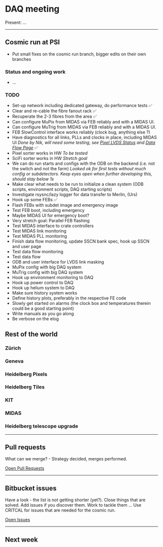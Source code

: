 # DAQ meeting

Present: *...*

___
## Cosmic run at PSI

* Put small fixes on the cosmic run branch, bigger edits on their own branches

### Status and ongoing work

- ...

### TODO

* Set-up network including dedicated gateway, do performance tests :white_check_mark:
* Clear and re-cable the fibre fanout rack :white_check_mark:
* Recuperate the 2-3 fibres from the area :white_check_mark:
* Can configure MuPix from MIDAS via FEB reliably and with a MIDAS UI.
* Can configure MuTrig from MIDAS via FEB reliably and with a MIDAS UI.
* FEB SlowControl interface works reliably (clock bug, anything else ?)
* Have diagnostics for all links, PLLs and clocks in place, including MIDAS UI *Done by Nik, will need some testing, see [Pixel LVDS Status](https://bitbucket.org/mu3e/online/wiki/UI/Pixel%20LVDS%20UI.md) and [Data Flow Page](https://bitbucket.org/mu3e/online/wiki/UI/Data%20Flow%20UI.md)* :white_check_mark:
* Pixel sorter works in HW *To be tested*
* SciFi sorter works in HW *Stretch goal*
* We can do run starts and configs with the ODB on the backend (i.e. not the switch and not the farm) *Looked ok for first tests without much config or subdetectors.  Keep eyes open when further developing this, should stay below 1s*
* Make clear what needs to be run to initialize a clean system (ODB scripts, environment scripts, DAQ starting scripts)
* Investigate rsysnc/lazy logger for data transfer to Merlin, (Urs)
* Hook up some FEBs  :white_check_mark:
* Flash FEBs with subdet image and emergency image
* Test FEB boot, including emergency
* Maybe MIDAS UI for emergency boot?
* Very stretch goal: Parallel FEB flashing
* Test MIDAS interface to crate controllers
* Test MIDAS link monitoring
* Test MIDAS PLL monitoring
* Finish data flow monitoring, update SSCN bank spec, hook up SSCN and user page
* Test data flow monitoring
* Test data flow
* ODB and user interface for LVDS link masking
* MuPix config with big DAQ system
* MuTrig config with big DAQ system
* Hook up environment monitoring to DAQ
* Hook up power control to DAQ
* Hook up helium system to DAQ
* Make sure history system works
* Define history plots, preferably in the respective FE code
* Slowly get started on alarms (the clock box and temperatures therein could be a good starting point)
* Write manuals as you go along
* Be verbose on the elog

## Rest of the world

### Zürich ###

### Geneva ###

### Heidelberg Pixels ###

### Heidelberg Tiles ###

### KIT ###

### MIDAS ###

### Heidelberg telescope upgrade ###

___
## Pull requests

What can we merge? - Strategy decided, merges performed.

[Open Pull Requests](https://bitbucket.org/mu3e/online/pull-requests/?state=OPEN)

___
## Bitbucket issues

Have a look - the list is not getting shorter (yet?).
Close things that are solved.
Add issues if you discover them.
Work to tackle them ...
Use CRITCAL for issues that are needed for the cosmic run.

[Open Issues](https://bitbucket.org/mu3e/online/issues?status=new&status=open)

___
## Next week
